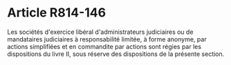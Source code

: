 # Article R814-146

Les sociétés d'exercice libéral d'administrateurs judiciaires ou de mandataires judiciaires à responsabilité limitée, à forme anonyme, par actions simplifiées et en commandite par actions sont régies par les dispositions du livre II, sous réserve des dispositions de la présente section.
